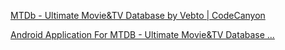
[MTDb - Ultimate Movie&TV Database by Vebto | CodeCanyon](https://codecanyon.net/item/mtdb-ultimate-movietv-database/6447206)

[Android Application For MTDB - Ultimate Movie&TV Database ...](https://codecanyon.net/item/android-application-for-mtdb-ultimate-movietv-database/23581291)

